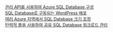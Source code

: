 [관리 API를 사용하여 Azure SQL Database 구성][1]   
[SQL Database로 구동되는 WordPress 배포][4]   
[여러 Azure 지역에서 SQL Database 크기 조정][2]   
[탄력적 풀을 사용하여 공유 SQL Database 워크로드 관리][3]

[1]: https://github.com/Azure-Samples/sql-database-java-manage-db
[2]: https://github.com/Azure-Samples/sql-database-java-manage-sql-databases-across-regions
[3]: ../java-sdk-manage-sql-elastic-pools.md
[4]: https://github.com/Azure-Samples/app-service-java-manage-data-connections-for-web-apps